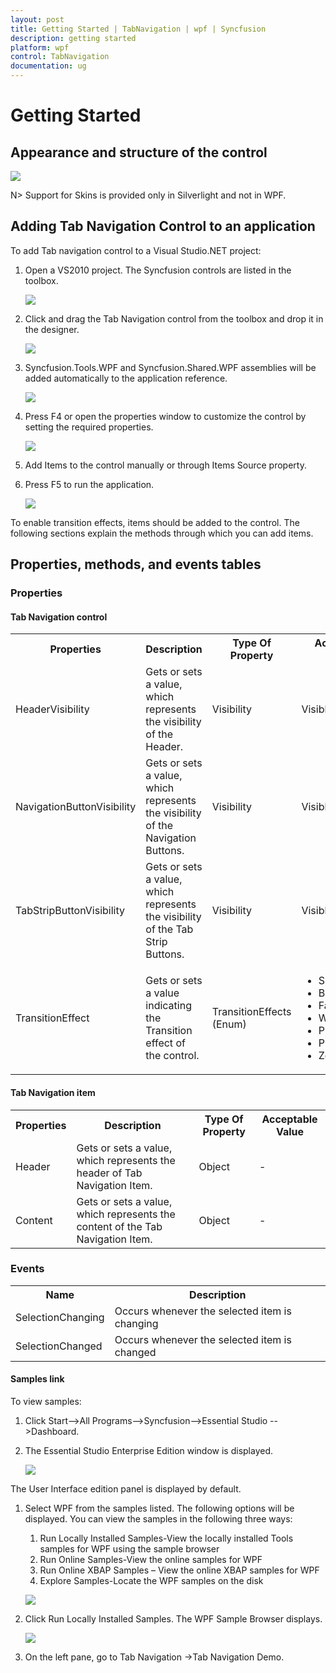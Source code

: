 ```yaml
---
layout: post
title: Getting Started | TabNavigation | wpf | Syncfusion
description: getting started
platform: wpf
control: TabNavigation
documentation: ug
---
```


# Getting Started

## Appearance and structure of the control

![](Getting-Started_images/Getting-Started_img1.png)

N> Support for Skins is provided only in Silverlight and not in WPF.

## Adding Tab Navigation Control to an application 

To add Tab navigation control to a Visual Studio.NET project:

1. Open a VS2010 project. The Syncfusion controls are listed in the toolbox.

   ![](Getting-Started_images/Getting-Started_img2.png)

2. Click and drag the Tab Navigation control from the toolbox and drop it in the designer.

   ![](Getting-Started_images/Getting-Started_img3.png)

3. Syncfusion.Tools.WPF and Syncfusion.Shared.WPF assemblies will be added automatically to the application reference.

   ![](Getting-Started_images/Getting-Started_img4.png)

4. Press F4 or open the properties window to customize the control by setting the required properties.

   ![](Getting-Started_images/Getting-Started_img5.png)

5. Add Items to the control manually or through Items Source property.

6. Press F5 to run the application.

   ![](Getting-Started_images/Getting-Started_img6.png)

To enable transition effects, items should be added to the control. The following sections explain the methods through which you can add items.

## Properties, methods, and events tables 

### Properties

#### Tab Navigation control

<table>
<tr>
<th>
Properties</th><th>
Description</th><th>
Type Of Property</th><th>
Acceptable Value</th></tr>
<tr>
<td>
HeaderVisibility</td><td>
Gets or sets a value, which represents the visibility of the Header.</td><td>
Visibility</td><td>
Visible/Collapsed</td></tr>
<tr>
<td>
NavigationButtonVisibility</td><td>
Gets or sets a value, which represents the visibility of the Navigation Buttons.</td><td>
Visibility</td><td>
Visible/Collapsed</td></tr>
<tr>
<td>
TabStripButtonVisibility</td><td>
Gets or sets a value, which represents the visibility of the Tab Strip Buttons.</td><td>
Visibility</td><td>
Visible/Collapsed</td></tr>
<tr>
<td>
TransitionEffect</td><td>
Gets or sets a value indicating the Transition effect of the control.</td><td>
TransitionEffects (Enum)</td><td>
<ul>
<li>Slide</li>
<li>Blur</li>
<li>Fade</li>
<li>Wipe</li>
<li>Push</li>
<li>PushIn</li>
<li>Zoom</li>
</ul>
</td></tr>
</table>

#### Tab Navigation item

<table>
<tr>
<th>
Properties</th><th>
Description</th><th>
Type Of Property</th><th>
Acceptable Value</th></tr>
<tr>
<td>
Header</td><td>
Gets or sets a value, which represents the header of Tab Navigation Item.</td><td>
Object</td><td>
-</td></tr>
<tr>
<td>
Content</td><td>
Gets or sets a value, which represents the content of the Tab Navigation Item.</td><td>
Object</td><td>
-</td></tr>
</table>


### Events


<table>
<tr>
<th>
Name</th><th>
Description</th></tr>
<tr>
<td>
SelectionChanging</td><td>
Occurs whenever the selected item is changing</td></tr>
<tr>
<td>
SelectionChanged</td><td>
Occurs whenever the selected item is changed</td></tr>
</table>


#### Samples link

To view samples:

1. Click Start-->All Programs-->Syncfusion-->Essential Studio <version number> -->Dashboard.
2. The Essential Studio Enterprise Edition window is displayed. 
     
   ![](Getting-Started_images/Getting-Started_img7.png)

The User Interface edition panel is displayed by default. 

1. Select WPF from the samples listed. The following options will be displayed. You can view the samples in the following three ways:
   1. Run Locally Installed Samples-View the locally installed Tools samples for  WPF using the sample browser
   2. Run Online Samples-View the online samples for  WPF
   3. Run Online XBAP Samples – View the online XBAP samples  for WPF
   4. Explore Samples-Locate the  WPF samples on the disk

   ![](Getting-Started_images/Getting-Started_img8.png)

2. Click Run Locally Installed Samples. The WPF Sample Browser displays.

   ![](Getting-Started_images/Getting-Started_img9.png)

3. On the left pane, go to Tab Navigation ->Tab Navigation Demo.
